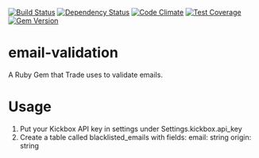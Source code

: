 [![Build Status](https://travis-ci.org/u2i/email-validation.svg)](https://travis-ci.org/u2i/email-validation)
[![Dependency Status](https://gemnasium.com/u2i/email-validation.svg)](https://gemnasium.com/u2i/email-validation)
[![Code Climate](https://codeclimate.com/github/u2i/email-validation/badges/gpa.svg)](https://codeclimate.com/github/u2i/email-validation)
[![Test Coverage](https://codeclimate.com/github/u2i/email-validation/badges/coverage.svg)](https://codeclimate.com/github/u2i/email-validation/coverage)
[![Gem Version](https://badge.fury.io/rb/email-validation.svg)](http://badge.fury.io/rb/email-validation)

email-validation
================

A Ruby Gem that Trade uses to validate emails.


# Usage

1. Put your Kickbox API key in settings under Settings.kickbox.api_key
2. Create a table called blacklisted_emails with fields: 
    email: string
    origin: string
